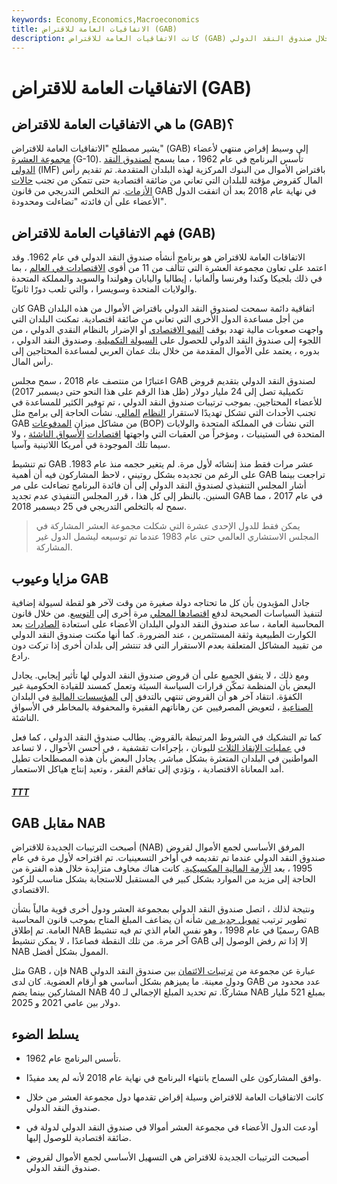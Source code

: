 ```yaml
---
keywords: Economy,Economics,Macroeconomics
title: الاتفاقيات العامة للاقتراض (GAB)
description: كانت الاتفاقيات العامة للاقتراض (GAB) وسيلة إقراض تقدمها مجموعة الدول العشر من خلال صندوق النقد الدولي.
---
```


# الاتفاقيات العامة للاقتراض (GAB)
## ما هي الاتفاقيات العامة للاقتراض (GAB)؟

يشير مصطلح "الاتفاقيات العامة للاقتراض" (GAB) إلى وسيط إقراض منتهي لأعضاء [مجموعة العشرة](/groupoften) (G-10). تأسس البرنامج في عام 1962 ، مما يسمح [لصندوق النقد الدولي](/imf) (IMF) باقتراض الأموال من البنوك المركزية لهذه البلدان المتقدمة. تم تقديم رأس المال كقروض مؤقتة للبلدان التي تعاني من ضائقة اقتصادية حتى تتمكن من تجنب [حالات الأزمات](/financial-crisis). تم التخلص التدريجي من قانون GAB في نهاية عام 2018 بعد أن اتفقت الدول الأعضاء على أن فائدته "تضاءلت ومحدودة".

## فهم الاتفاقيات العامة للاقتراض (GAB)

الاتفاقات العامة للاقتراض هو برنامج أنشأه صندوق النقد الدولي في عام 1962. وقد اعتمد على تعاون مجموعة العشرة التي تتألف من 11 من أقوى [الاقتصادات في العالم](/economy) ، بما في ذلك بلجيكا وكندا وفرنسا وألمانيا ، إيطاليا واليابان وهولندا والسويد والمملكة المتحدة والولايات المتحدة وسويسرا ، والتي تلعب دورًا ثانويًا.

كان GAB اتفاقية دائمة سمحت لصندوق النقد الدولي باقتراض الأموال من هذه البلدان من أجل مساعدة الدول الأخرى التي تعاني من ضائقة اقتصادية. تمكنت البلدان التي واجهت صعوبات مالية تهدد بوقف [النمو الاقتصادي](/economicgrowth) أو الإضرار بالنظام النقدي الدولي ، من اللجوء إلى صندوق النقد الدولي للحصول على [السيولة التكميلية](/liquidity). وصندوق النقد الدولي ، بدوره ، يعتمد على الأموال المقدمة من خلال بنك عمان العربي لمساعدة المحتاجين إلى رأس المال.

اعتبارًا من منتصف عام 2018 ، سمح مجلس GAB لصندوق النقد الدولي بتقديم قروض تكميلية تصل إلى 24 مليار دولار (ظل هذا الرقم على هذا النحو حتى ديسمبر 2017) للأعضاء المحتاجين. بموجب ترتيبات صندوق النقد الدولي ، تم توفير الكثير للمساعدة في تجنب الأحداث التي تشكل تهديدًا لاستقرار [النظام](/financial-system) [المالي](/financial-system). نشأت الحاجة إلى برامج مثل GAB من مشاكل ميزان [المدفوعات](/bop) (BOP) التي نشأت في المملكة المتحدة والولايات المتحدة في الستينيات ، ومؤخراً من العقبات التي واجهتها [اقتصادات](/emergingmarketeconomy) [الأسواق الناشئة](/emergingmarketeconomy) ، ولا سيما تلك الموجودة في أمريكا اللاتينية وآسيا.

تم تنشيط GAB عشر مرات فقط منذ إنشائه لأول مرة. لم يتغير حجمه منذ عام 1983. على الرغم من تجديده بشكل روتيني ، لاحظ المشاركون فيه أن أهمية GAB تراجعت بينما أشار المجلس التنفيذي لصندوق النقد الدولي إلى أن فائدة البرنامج تضاءلت على مر السنين. بالنظر إلى كل هذا ، قرر المجلس التنفيذي عدم تجديد GAB في عام 2017 ، مما سمح له بالتخلص التدريجي في 25 ديسمبر 2018.

> يمكن فقط للدول الإحدى عشرة التي شكلت مجموعة العشر المشاركة في المجلس الاستشاري العالمي حتى عام 1983 عندما تم توسيعه ليشمل الدول غير المشاركة.

>

## مزايا وعيوب GAB

جادل المؤيدون بأن كل ما تحتاجه دولة صغيرة من وقت لآخر هو لقطة لسيولة إضافية لتنفيذ السياسات الصحيحة لدفع [اقتصادها المحلي](/economy) مرة أخرى إلى [التوسع](/expansion). من خلال قانون المحاسبة العامة ، ساعد صندوق النقد الدولي البلدان الأعضاء على استعادة [الصادرات](/export) بعد الكوارث الطبيعية وثقة المستثمرين ، عند الضرورة. كما أنها مكنت صندوق النقد الدولي من تقييد المشاكل المتعلقة بعدم الاستقرار التي قد تنتشر إلى بلدان أخرى إذا تركت دون رادع.

ومع ذلك ، لا يتفق الجميع على أن قروض صندوق النقد الدولي لها تأثير إيجابي. يجادل البعض بأن المنظمة تمكّن قرارات السياسة السيئة وتعمل كمسند للقيادة الحكومية غير الكفؤة. انتقاد آخر هو أن القروض تنتهي بالتدفق إلى [المؤسسات المالية](/financialinstitution) في البلدان [الصناعية](/industrialization) ، لتعويض المصرفيين عن رهاناتهم الفقيرة والمحفوفة بالمخاطر في الأسواق الناشئة.

كما تم التشكيك في الشروط المرتبطة بالقروض. يطالب صندوق النقد الدولي ، كما فعل في [عمليات الإنقاذ الثلاث](/bailout) لليونان ، بإجراءات تقشفية ، في أحسن الأحوال ، لا تساعد المواطنين في البلدان المتعثرة بشكل مباشر. يجادل البعض بأن هذه المصطلحات تطيل أمد المعاناة الاقتصادية ، وتؤدي إلى تفاقم الفقر ، وتعيد إنتاج هياكل الاستعمار.

<h5> <a href=""> TTT </a> </h5>

## GAB مقابل NAB

أصبحت الترتيبات الجديدة للاقتراض (NAB) المرفق الأساسي لجمع الأموال لقروض صندوق النقد الدولي عندما تم تقديمه في أواخر التسعينيات. تم اقتراحه لأول مرة في عام 1995 ، بعد [الأزمة المالية المكسيكية](/tequilaeffect). كانت هناك مخاوف متزايدة خلال هذه الفترة من الحاجة إلى مزيد من الموارد بشكل كبير في المستقبل للاستجابة بشكل مناسب للركود الاقتصادي.

ونتيجة لذلك ، اتصل صندوق النقد الدولي بمجموعة العشر ودول أخرى قوية مالياً بشأن تطوير ترتيب [تمويل جديد من](/financing) شأنه أن يضاعف المبلغ المتاح بموجب قانون المحاسبة العامة. تم إطلاق NAB رسميًا في عام 1998 ، وهو نفس العام الذي تم فيه تنشيط GAB آخر مرة. من تلك النقطة فصاعدًا ، لا يمكن تنشيط GAB إلا إذا تم رفض الوصول إلى NAB الممول بشكل أفضل.

مثل GAB ، فإن NAB عبارة عن مجموعة من [ترتيبات الائتمان](/creditagreement) بين صندوق النقد الدولي ودول معينة. ما يميزهم بشكل أساسي هو أرقام العضوية. كان لدى GAB عدد محدود من المشاركين بينما يضم NAB 40 مشاركًا. تم تحديد المبلغ الإجمالي لـ NAB بمبلغ 521 مليار دولار بين عامي 2021 و 2025.

## يسلط الضوء

- تأسس البرنامج عام 1962.

- وافق المشاركون على السماح بانتهاء البرنامج في نهاية عام 2018 لأنه لم يعد مفيدًا.

- كانت الاتفاقيات العامة للاقتراض وسيلة إقراض تقدمها دول مجموعة العشر من خلال صندوق النقد الدولي.

- أودعت الدول الأعضاء في مجموعة العشر أموالا في صندوق النقد الدولي لدولة في ضائقة اقتصادية للوصول إليها.

- أصبحت الترتيبات الجديدة للاقتراض هي التسهيل الأساسي لجمع الأموال لقروض صندوق النقد الدولي.

